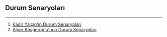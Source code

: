 ## Durum Senaryoları
---
1. [Kadir Yalçın'ın Durum Senaryoları](/Docs/OtherReadMe's/Kadir_Durum_Senaryo.md)
2. [Alper Köşgeroğlu'nun Durum Senaryoları](/Docs/OtherReadMe's/Alper_Durum_Senaryo.md)
